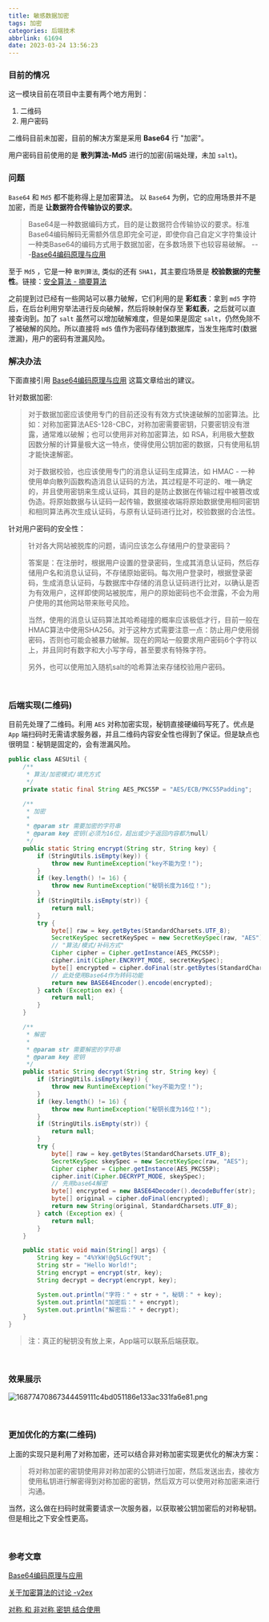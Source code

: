 ```yaml
---
title: 敏感数据加密
tags: 加密
categories: 后端技术
abbrlink: 61694
date: 2023-03-24 13:56:23
---
```


### 目前的情况

这一模块目前在项目中主要有两个地方用到：

1. 二维码
2. 用户密码

二维码目前未加密，目前的解决方案是采用 **Base64** 行 "加密"。

用户密码目前使用的是 **散列算法-Md5** 进行的加密(前端处理，未加 `salt`)。

<!--more-->

### 问题

`Base64` 和 `Md5` 都不能称得上是加密算法。 以 `Base64` 为例，它的应用场景并不是加密，而是 **让数据符合传输协议的要求**。

> Base64是一种数据编码方式，目的是让数据符合传输协议的要求。标准Base64编码解码无需额外信息即完全可逆，即使你自己自定义字符集设计一种类Base64的编码方式用于数据加密，在多数场景下也较容易破解。 ---[Base64编码原理与应用](http://blog.xiayf.cn/2016/01/24/base64-encoding/)

至于 `Md5` ，它是一种 `散列算法`, 类似的还有 `SHA1`，其主要应场景是 **校验数据的完整性**。链接：[安全算法 - 摘要算法](https://www.pdai.tech/md/algorithm/alg-domain-security-degist.html#)

之前提到过已经有一些网站可以暴力破解，它们利用的是 **彩虹表**：拿到 `md5` 字符后，在后台利用穷举法进行反向破解，然后将映射保存至 **彩虹表**，之后就可以直接查询到。加了 `salt` 虽然可以增加破解难度，但是如果是固定 `salt`，仍然免除不了被破解的风险。所以直接将 `md5` 值作为密码存储到数据库，当发生拖库时(数据泄漏)，用户的密码有泄漏风险。

### 解决办法

下面直接引用 [Base64编码原理与应用](http://blog.xiayf.cn/2016/01/24/base64-encoding/) 这篇文章给出的建议。

针对数据加密:

>  对于数据加密应该使用专门的目前还没有有效方式快速破解的加密算法。比如：对称加密算法AES-128-CBC，对称加密需要密钥，只要密钥没有泄露，通常难以破解；也可以使用非对称加密算法，如 RSA，利用极大整数因数分解的计算量极大这一特点，使得使用公钥加密的数据，只有使用私钥才能快速解密。
> 
> 对于数据校验，也应该使用专门的消息认证码生成算法，如 HMAC - 一种使用单向散列函数构造消息认证码的方法，其过程是不可逆的、唯一确定的，并且使用密钥来生成认证码，其目的是防止数据在传输过程中被篡改或伪造。将原始数据与认证码一起传输，数据接收端将原始数据使用相同密钥和相同算法再次生成认证码，与原有认证码进行比对，校验数据的合法性。

针对用户密码的安全性：

> 针对各大网站被脱库的问题，请问应该怎么存储用户的登录密码？
> 
> 答案是：在注册时，根据用户设置的登录密码，生成其消息认证码，然后存储用户名和消息认证码，不存储原始密码。每次用户登录时，根据登录密码，生成消息认证码，与数据库中存储的消息认证码进行比对，以确认是否为有效用户，这样即使网站被脱库，用户的原始密码也不会泄露，不会为用户使用的其他网站带来账号风险。
> 
> 当然，使用的消息认证码算法其哈希碰撞的概率应该极低才行，目前一般在HMAC算法中使用SHA256。对于这种方式需要注意一点：防止用户使用弱密码，否则也可能会被暴力破解。现在的网站一般要求用户密码6个字符以上，并且同时有数字和大小写字母，甚至要求有特殊字符。
> 
> 另外，也可以使用加入随机salt的哈希算法来存储校验用户密码。

<br/>

### 后端实现(二维码)

目前先处理了二维码。利用 `AES` 对称加密实现，秘钥直接硬编码写死了。优点是 `App` 端扫码时无需请求服务器，并且二维码内容安全性也得到了保证。但是缺点也很明显：秘钥是固定的，会有泄漏风险。

```java
public class AESUtil {
    /**
     * 算法/加密模式/填充方式
     */
    private static final String AES_PKCS5P = "AES/ECB/PKCS5Padding";

    /**
     * 加密
     *
     * @param str 需要加密的字符串
     * @param key 密钥(必须为16位，超出或少于返回内容都为null)
     */
    public static String encrypt(String str, String key) {
        if (StringUtils.isEmpty(key)) {
            throw new RuntimeException("key不能为空！");
        }
        if (key.length() != 16) {
            throw new RuntimeException("秘钥长度为16位！");
        }
        if (StringUtils.isEmpty(str)) {
            return null;
        }
        try {
            byte[] raw = key.getBytes(StandardCharsets.UTF_8);
            SecretKeySpec secretKeySpec = new SecretKeySpec(raw, "AES");
            // "算法/模式/补码方式"
            Cipher cipher = Cipher.getInstance(AES_PKCS5P);
            cipher.init(Cipher.ENCRYPT_MODE, secretKeySpec);
            byte[] encrypted = cipher.doFinal(str.getBytes(StandardCharsets.UTF_8));
            // 此处使用Base64作为转码功能
            return new BASE64Encoder().encode(encrypted);
        } catch (Exception ex) {
            return null;
        }
    }

    /**
     * 解密
     *
     * @param str 需要解密的字符串
     * @param key 密钥
     */
    public static String decrypt(String str, String key) {
        if (StringUtils.isEmpty(key)) {
            throw new RuntimeException("key不能为空！");
        }
        if (key.length() != 16) {
            throw new RuntimeException("秘钥长度为16位！");
        }
        if (StringUtils.isEmpty(str)) {
            return null;
        }
        try {
            byte[] raw = key.getBytes(StandardCharsets.UTF_8);
            SecretKeySpec skeySpec = new SecretKeySpec(raw, "AES");
            Cipher cipher = Cipher.getInstance(AES_PKCS5P);
            cipher.init(Cipher.DECRYPT_MODE, skeySpec);
            // 先用base64解密
            byte[] encrypted = new BASE64Decoder().decodeBuffer(str);
            byte[] original = cipher.doFinal(encrypted);
            return new String(original, StandardCharsets.UTF_8);
        } catch (Exception ex) {
            return null;
        }
    }

    public static void main(String[] args) {
        String key = "4%YkW!@g5LGcf9Ut";
        String str = "Hello World!";
        String encrypt = encrypt(str, key);
        String decrypt = decrypt(encrypt, key);

        System.out.println("字符：" + str + "，秘钥：" + key);
        System.out.println("加密后：" + encrypt);
        System.out.println("解密后：" + decrypt);
    }
}
```

>  注：真正的秘钥没有放上来，App端可以联系后端获取。

<br/>

### 效果展示

![16877470867344459111c4bd051186e133ac331fa6e81.png](https://fastly.jsdelivr.net/gh/JokerByrant/Images@main/blog/16877470867344459111c4bd051186e133ac331fa6e81.png)

<br/>

### 更加优化的方案(二维码)

上面的实现只是利用了对称加密，还可以结合非对称加密实现更优化的解决方案：

> 将对称加密的密钥使用非对称加密的公钥进行加密，然后发送出去，接收方使用私钥进行解密得到对称加密的密钥，然后双方可以使用对称加密来进行沟通。

当然，这么做在扫码时就需要请求一次服务器，以获取被公钥加密后的对称秘钥。但是相比之下安全性更高。

<br/>

### 参考文章

[Base64编码原理与应用](http://blog.xiayf.cn/2016/01/24/base64-encoding/)

[关于加密算法的讨论 -v2ex](https://www.v2ex.com/t/530756)

[对称 和 非对称 密钥 结合使用](https://www.jianshu.com/p/fdb4596412a2)
